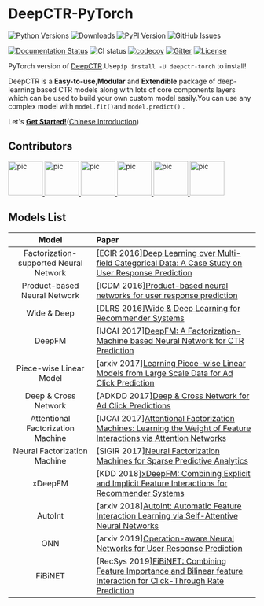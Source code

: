 # DeepCTR-PyTorch

[![Python Versions](https://img.shields.io/pypi/pyversions/deepctr-torch.svg)](https://pypi.org/project/deepctr-torch)
[![Downloads](https://pepy.tech/badge/deepctr-torch)](https://pepy.tech/project/deepctr-torch)
[![PyPI Version](https://img.shields.io/pypi/v/deepctr-torch.svg)](https://pypi.org/project/deepctr-torch)
[![GitHub Issues](https://img.shields.io/github/issues/shenweichen/deepctr-pytorch.svg
)](https://github.com/shenweichen/deepctr-pytorch/issues)


[![Documentation Status](https://readthedocs.org/projects/deepctr-doc/badge/?version=latest)](https://deepctr-doc.readthedocs.io/)
![CI status](https://github.com/shenweichen/deepctr-pytorch/workflows/CI/badge.svg)
[![codecov](https://codecov.io/gh/shenweichen/DeepCTR-PyTorch/branch/master/graph/badge.svg)](https://codecov.io/gh/shenweichen/DeepCTR-PyTorch)
[![Gitter](https://badges.gitter.im/DeepCTR/community.svg)](https://gitter.im/DeepCTR/community?utm_source=badge&utm_medium=badge&utm_campaign=pr-badge)
[![License](https://img.shields.io/github/license/shenweichen/deepctr-pytorch.svg)](https://github.com/shenweichen/deepctr-pytorch/blob/master/LICENSE)

PyTorch version of [DeepCTR](https://github.com/shenweichen/DeepCTR).Use`pip install -U deepctr-torch` to install!

DeepCTR is a **Easy-to-use**,**Modular** and **Extendible** package of deep-learning based CTR models along with lots of core components layers which can be used to build your own custom model easily.You can use any complex model with `model.fit()`and `model.predict()` .

Let's [**Get Started!**](https://deepctr-doc.readthedocs.io/en/latest/Quick-Start.html)([Chinese Introduction](https://zhuanlan.zhihu.com/p/53231955))

## Contributors
<a href="https://github.com/shenweichen">
    <img src="https://avatars.githubusercontent.com/shenweichen " width=70 height="70" alt="pic" >
</a>
<a href="https://github.com/wutongzhang">
    <img src="https://avatars.githubusercontent.com/wutongzhang " width=70 height="70" alt="pic" >
</a>
<a href="https://github.com/JyiHUO">
    <img src="https://avatars.githubusercontent.com/JyiHUO " width=70 height="70" alt="pic" >
</a>
<a href="https://github.com/chenkkkk">
    <img src="https://avatars.githubusercontent.com/chenkkkk " width=70 height="70" alt="pic" >
</a>
<a href="https://github.com/tangaqi">
    <img src="https://avatars.githubusercontent.com/tangaqi " width=70 height=70" alt="pic" >
</a>
<a href="https://github.com/uestc7d">
    <img src="https://avatars.githubusercontent.com/uestc7d " width=70 height="70" alt="pic" >
</a>

## Models List

|                 Model                  | Paper                                                                                                                                                           |
| :------------------------------------: | :-------------------------------------------------------------------------------------------------------------------------------------------------------------- |
| Factorization-supported Neural Network | [ECIR 2016][Deep Learning over Multi-field Categorical Data: A Case Study on User Response Prediction](https://arxiv.org/pdf/1601.02376.pdf)                    |
|      Product-based Neural Network      | [ICDM 2016][Product-based neural networks for user response prediction](https://arxiv.org/pdf/1611.00144.pdf)                                                   |
|              Wide & Deep               | [DLRS 2016][Wide & Deep Learning for Recommender Systems](https://arxiv.org/pdf/1606.07792.pdf)                                                                 |
|                 DeepFM                 | [IJCAI 2017][DeepFM: A Factorization-Machine based Neural Network for CTR Prediction](http://www.ijcai.org/proceedings/2017/0239.pdf)                           |
|        Piece-wise Linear Model         | [arxiv 2017][Learning Piece-wise Linear Models from Large Scale Data for Ad Click Prediction](https://arxiv.org/abs/1704.05194)                                 |
|          Deep & Cross Network          | [ADKDD 2017][Deep & Cross Network for Ad Click Predictions](https://arxiv.org/abs/1708.05123)                                                                   |
|   Attentional Factorization Machine    | [IJCAI 2017][Attentional Factorization Machines: Learning the Weight of Feature Interactions via Attention Networks](http://www.ijcai.org/proceedings/2017/435) |
|      Neural Factorization Machine      | [SIGIR 2017][Neural Factorization Machines for Sparse Predictive Analytics](https://arxiv.org/pdf/1708.05027.pdf)                                               |
|                xDeepFM                 | [KDD 2018][xDeepFM: Combining Explicit and Implicit Feature Interactions for Recommender Systems](https://arxiv.org/pdf/1803.05170.pdf)                         |
|                AutoInt                 | [arxiv 2018][AutoInt: Automatic Feature Interaction Learning via Self-Attentive Neural Networks](https://arxiv.org/abs/1810.11921)                              |
|                  ONN      | [arxiv 2019][Operation-aware Neural Networks for User Response Prediction](https://arxiv.org/pdf/1904.12579.pdf)                                                           |
|                  FiBiNET               | [RecSys 2019][FiBiNET: Combining Feature Importance and Bilinear feature Interaction for Click-Through Rate Prediction](https://arxiv.org/pdf/1905.09433.pdf)   |

